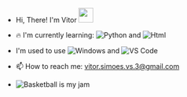 - Hi, There! I'm Vitor <img src="https://raw.githubusercontent.com/aemmadi/aemmadi/master/wave.gif" width="30">

- 🔥 I'm currently learning: ![Python](https://img.shields.io/badge/-Python-black?style=flat-square&logo=Python) and ![Html](https://img.shields.io/badge/html-blue)
  
- I'm used to use  ![Windows](https://img.shields.io/badge/-Windows-black?style=flat-square&logo=Windows) and ![VS Code](https://img.shields.io/badge/-VS%20Code-007ACC?style=flat-square&logo=visual-studio-code)

- 📫 How to reach me: vitor.simoes.vs.3@gmail.com

- ![Basketball is my jam](https://img.shields.io/badge/My%20jam-Basketball-critical?style=flat-square&logo=nba&logoColor=white)

